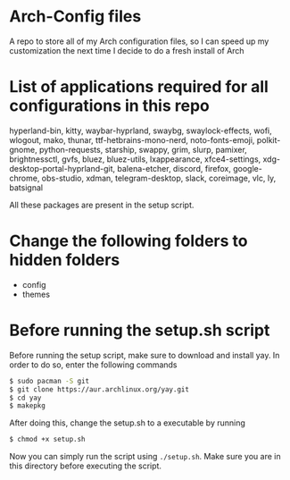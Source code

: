 # Arch-Config files
A repo to store all of my Arch configuration files, so I can speed up my customization the next time I decide to do a fresh install of Arch

# List of applications required for all configurations in this repo
hyperland-bin, kitty, waybar-hyprland, swaybg, swaylock-effects, wofi, wlogout, mako, thunar, ttf-hetbrains-mono-nerd, noto-fonts-emoji,
polkit-gnome, python-requests, starship, swappy, grim, slurp, pamixer, brightnessctl, gvfs, bluez, bluez-utils, lxappearance, xfce4-settings, xdg-desktop-portal-hyprland-git, 
balena-etcher, discord, firefox, google-chrome, obs-studio, xdman, telegram-desktop, slack, coreimage, vlc, ly, batsignal

All these packages are present in the setup script.

# Change the following folders to hidden folders
- config
- themes

# Before running the setup.sh script

Before running the setup script, make sure to download and install yay. In order to do so, enter the following commands
```BASH
$ sudo pacman -S git
$ git clone https://aur.archlinux.org/yay.git
$ cd yay
$ makepkg
```

After doing this, change the setup.sh to a executable by running 
```BASH
$ chmod +x setup.sh
```

Now you can simply run the script using `./setup.sh`. Make sure you are in this directory before executing the script.
